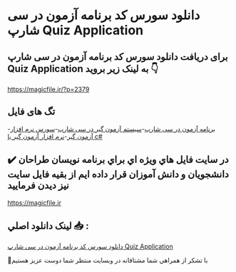 # دانلود سورس کد برنامه آزمون در سی شارپ Quiz Application

## برای دریافت دانلود سورس کد برنامه آزمون در سی شارپ Quiz Application به لینک زیر بروید 👇

https://magicfile.ir/?p=2379

## تگ های فایل

-[برنامه آزمون در سی شارپ](https://magicfile.ir/product/%d8%b3%d9%88%d8%b1%d8%b3-%d9%88-%da%a9%d8%af-%d8%a8%d8%b1%d9%86%d8%a7%d9%85%d9%87-%d8%a2%d8%b2%d9%85%d9%88%d9%86-%d8%af%d8%b1-%d8%b3%db%8c-%d8%b4%d8%a7%d8%b1%d9%be/)-[سیستم آزمون گیر در سی شارپ](https://magicfile.ir/product/%d8%b3%d9%88%d8%b1%d8%b3-%d9%88-%da%a9%d8%af-%d8%a8%d8%b1%d9%86%d8%a7%d9%85%d9%87-%d8%a2%d8%b2%d9%85%d9%88%d9%86-%d8%af%d8%b1-%d8%b3%db%8c-%d8%b4%d8%a7%d8%b1%d9%be/)-[سورس نرم افزار آزمون گیر](https://magicfile.ir/product/%d8%b3%d9%88%d8%b1%d8%b3-%d9%88-%da%a9%d8%af-%d8%a8%d8%b1%d9%86%d8%a7%d9%85%d9%87-%d8%a2%d8%b2%d9%85%d9%88%d9%86-%d8%af%d8%b1-%d8%b3%db%8c-%d8%b4%d8%a7%d8%b1%d9%be/)-[نرم افزار آزمون گیر با c# ](https://magicfile.ir/product/%d8%b3%d9%88%d8%b1%d8%b3-%d9%88-%da%a9%d8%af-%d8%a8%d8%b1%d9%86%d8%a7%d9%85%d9%87-%d8%a2%d8%b2%d9%85%d9%88%d9%86-%d8%af%d8%b1-%d8%b3%db%8c-%d8%b4%d8%a7%d8%b1%d9%be/)

## ✔️ در سايت فايل هاي ويژه اي براي برنامه نويسان طراحان دانشجويان و دانش آموزان قرار داده ايم از بقيه فايل سايت نيز ديدن فرماييد

https://magicfile.ir


## لينک دانلود اصلي 📥 :

[دانلود سورس کد برنامه آزمون در سی شارپ Quiz Application](https://magicfile.ir/product/%d8%b3%d9%88%d8%b1%d8%b3-%d9%88-%da%a9%d8%af-%d8%a8%d8%b1%d9%86%d8%a7%d9%85%d9%87-%d8%a2%d8%b2%d9%85%d9%88%d9%86-%d8%af%d8%b1-%d8%b3%db%8c-%d8%b4%d8%a7%d8%b1%d9%be/) 


🙏با تشکر از همراهي شما مشتاقانه در وبسایت منتظر شما دوست عزیز هستیم

